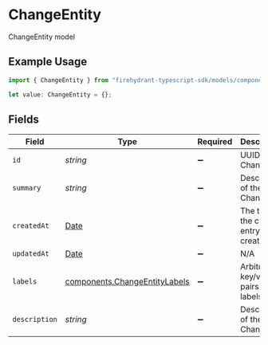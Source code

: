 # ChangeEntity

ChangeEntity model

## Example Usage

```typescript
import { ChangeEntity } from "firehydrant-typescript-sdk/models/components";

let value: ChangeEntity = {};
```

## Fields

| Field                                                                                         | Type                                                                                          | Required                                                                                      | Description                                                                                   |
| --------------------------------------------------------------------------------------------- | --------------------------------------------------------------------------------------------- | --------------------------------------------------------------------------------------------- | --------------------------------------------------------------------------------------------- |
| `id`                                                                                          | *string*                                                                                      | :heavy_minus_sign:                                                                            | UUID of the Change                                                                            |
| `summary`                                                                                     | *string*                                                                                      | :heavy_minus_sign:                                                                            | Description of the Change                                                                     |
| `createdAt`                                                                                   | [Date](https://developer.mozilla.org/en-US/docs/Web/JavaScript/Reference/Global_Objects/Date) | :heavy_minus_sign:                                                                            | The time the change entry was created                                                         |
| `updatedAt`                                                                                   | [Date](https://developer.mozilla.org/en-US/docs/Web/JavaScript/Reference/Global_Objects/Date) | :heavy_minus_sign:                                                                            | N/A                                                                                           |
| `labels`                                                                                      | [components.ChangeEntityLabels](../../models/components/changeentitylabels.md)                | :heavy_minus_sign:                                                                            | Arbitrary key/value pairs of labels.                                                          |
| `description`                                                                                 | *string*                                                                                      | :heavy_minus_sign:                                                                            | Description of the Change                                                                     |